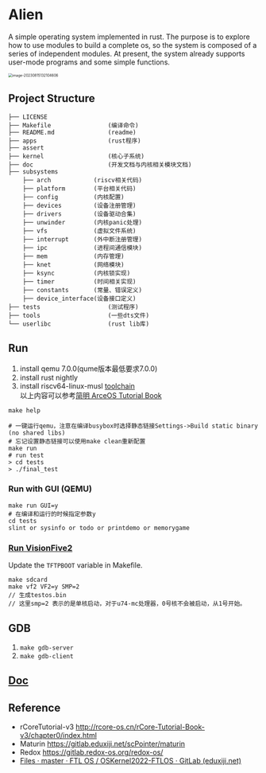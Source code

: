 # Alien

A simple operating system implemented in rust. The purpose is to explore how to use modules to build a complete os, so the system is composed of a series of independent modules. At present, the system already supports user-mode programs and some simple functions.

<img src="assert/image-20230815132104606.png" alt="image-20230815132104606" style="zoom:50%;" />

## Project Structure

```
├── LICENSE
├── Makefile                (编译命令)
├── README.md               (readme)
├── apps                    (rust程序)
├── assert
├── kernel                  (核心子系统)
├── doc                     (开发文档与内核相关模块文档)
├── subsystems							
    ├── arch            (riscv相关代码)
    ├── platform        (平台相关代码)
    ├── config		    (内核配置)
    ├── devices         (设备注册管理)
    ├── drivers         (设备驱动合集)
    ├── unwinder        (内核panic处理)
    ├── vfs             (虚拟文件系统)
    ├── interrupt       (外中断注册管理)
    ├── ipc             (进程间通信模块)
    ├── mem          	(内存管理)
    ├── knet            (网络模块)
    ├── ksync           (内核锁实现)
    ├── timer           (时间相关实现)
    ├── constants		(常量、错误定义)
    ├── device_interface(设备接口定义)
├── tests                   (测试程序)
├── tools                   (一些dts文件)
└── userlibc                (rust lib库)
```



## Run

1. install qemu 7.0.0(qume版本最低要求7.0.0)
2. install rust nightly
3. install riscv64-linux-musl [toolchain](https://musl.cc/)  
以上内容可以参考[简明 ArceOS Tutorial Book](https://rcore-os.cn/arceos-tutorial-book/ch01-02.html)

```
make help
```

```
# 一键运行qemu，注意在编译busybox时选择静态链接Settings->Build static binary (no shared libs)
# 忘记设置静态链接可以使用make clean重新配置
make run
# run test
> cd tests
> ./final_test
```

### Run with GUI (QEMU)

```
make run GUI=y
# 在编译和运行的时候指定参数y
cd tests
slint or sysinfo or todo or printdemo or memorygame 
```

### [Run VisionFive2](./docs/doc/boot.md)

Update the `TFTPBOOT`  variable in Makefile.

```
make sdcard
make vf2 VF2=y SMP=2
// 生成testos.bin
// 这里smp=2 表示的是单核启动，对于u74-mc处理器，0号核不会被启动，从1号开始。
```

## GDB

1. `make gdb-server`
2. `make gdb-client`

## [Doc](https://godones.github.io/Alien/)



## Reference

- rCoreTutorial-v3 http://rcore-os.cn/rCore-Tutorial-Book-v3/chapter0/index.html
- Maturin https://gitlab.eduxiji.net/scPointer/maturin
- Redox https://gitlab.redox-os.org/redox-os/
- [Files · master · FTL OS / OSKernel2022-FTLOS · GitLab (eduxiji.net)](https://gitlab.eduxiji.net/DarkAngelEX/oskernel2022-ftlos/-/tree/master)

